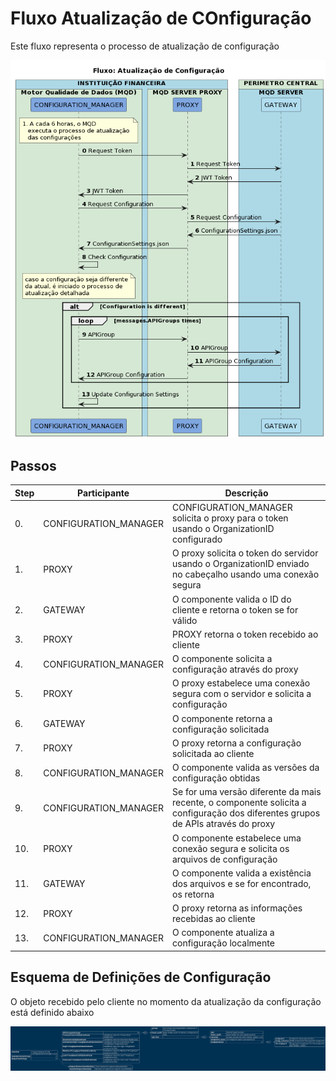 # Fluxo Atualização de COnfiguração

Este fluxo representa o processo de atualização de configuração

![Image 1. ](./desenhos/fluxo_atualizacao_configuracao.png)

## Passos

| Step | Participante | Descrição |
|-|-|-|
| 0. | CONFIGURATION_MANAGER | CONFIGURATION_MANAGER solicita o proxy para o token usando o OrganizationID configurado |
| 1. | PROXY | O proxy solicita o token do servidor usando o OrganizationID enviado no cabeçalho usando uma conexão segura |
| 2. | GATEWAY | O componente valida o ID do cliente e retorna o token se for válido |
| 3. | PROXY | PROXY retorna o token recebido ao cliente |
| 4. | CONFIGURATION_MANAGER | O componente solicita a configuração através do proxy |
| 5. | PROXY | O proxy estabelece uma conexão segura com o servidor e solicita a configuração |
| 6. | GATEWAY | O componente retorna a configuração solicitada |
| 7. | PROXY | O proxy retorna a configuração solicitada ao cliente |
| 8. | CONFIGURATION_MANAGER | O componente valida as versões da configuração obtidas |
| 9. | CONFIGURATION_MANAGER | Se for uma versão diferente da mais recente, o componente solicita a configuração dos diferentes grupos de APIs através do proxy |
| 10. | PROXY | O componente estabelece uma conexão segura e solicita os arquivos de configuração |
| 11. | GATEWAY | O componente valida a existência dos arquivos e se for encontrado, os retorna |
| 12. | PROXY | O proxy retorna as informações recebidas ao cliente |
| 13. | CONFIGURATION_MANAGER | O componente atualiza a configuração localmente |


## Esquema de Definições de Configuração

O objeto recebido pelo cliente no momento da atualização da configuração está definido abaixo

![Image 2. ](./desenhos/configuration_settings_schema.png)